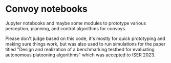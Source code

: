 # Convoy notebooks

Jupyter notebooks and maybe some modules to prototype various perception, 
planning, and control algorithms for convoys.

Please don't judge based on this code, it's mostly for quick prototyping 
and making sure things work, but was also used to run simulations for 
the paper titled "Design and realization of a benchmarking testbed for 
evaluating autonomous platooning algorithms" which was accepted to ISER 
2023.
